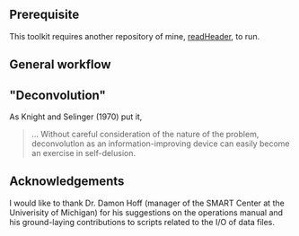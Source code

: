 ## Prerequisite
This toolkit requires another repository of mine, [readHeader](https://github.com/CreLox/readHeader), to run.
## General workflow
## "Deconvolution"
As Knight and Selinger (1970) put it,
> ... Without careful consideration of the nature of the problem, deconvolutlon as an information-improving device can easily become an exercise in self-delusion.
## Acknowledgements
I would like to thank Dr. Damon Hoff (manager of the SMART Center at the Univerisity of Michigan) for his suggestions on the operations manual and his ground-laying contributions to scripts related to the I/O of data files.
